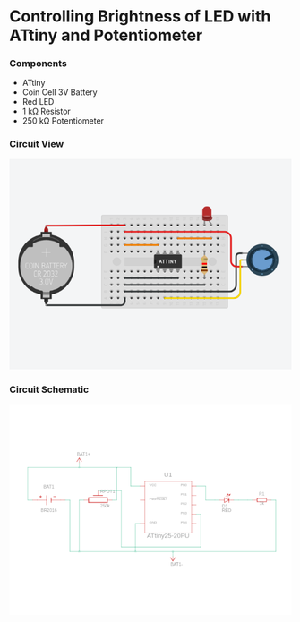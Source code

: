 # Controlling Brightness of LED with ATtiny and Potentiometer

### Components
-  ATtiny
-  Coin Cell 3V Battery
- Red LED
- 1 kΩ Resistor
- 250 kΩ Potentiometer

### Circuit View
![alt text](circuit.png)

### Circuit Schematic
![alt text](circuit_schematic.png)